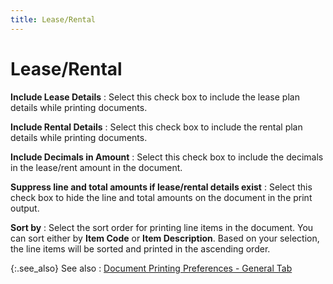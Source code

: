 ```yaml
---
title: Lease/Rental
---
```


# Lease/Rental


**Include Lease Details**
: Select this check box to include the lease plan  details while printing documents.


**Include Rental Details**
: Select this check box to include the rental plan  details while printing documents.


**Include Decimals in Amount**
: Select this check box to include the decimals in  the lease/rent amount in the document.


**Suppress line and total amounts if lease/rental  details exist**
: Select this check box to hide the line and total  amounts on the document in the print output.


**Sort by**
: Select the sort order for printing line items in  the document. You can sort either by **Item 
 Code** or **Item Description**.  Based on your selection, the line items will be sorted and printed in  the ascending order.


{:.see_also}
See also
: [Document  Printing Preferences - General Tab]({{site.sp_baseurl}}/sales-docs/docs-profile/options/print/general_tab_document_printing_preferences_dialog_box_sales_documents.html)

